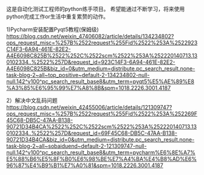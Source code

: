 这是自动化测试工程师的python练手项目。
希望能通过不断学习，将来使用python完成工作or生活中重复累赘的动作。

1)Pycharm安装配置Pyqt5教程(保姆级)
https://blog.csdn.net/weixin_47406082/article/details/134234802?ops_request_misc=%257B%2522request%255Fid%2522%253A%2522923C14F3-6A94-461E-82E2-A4E6098C825B%2522%252C%2522scm%2522%253A%252220140713.130102334..%2522%257D&request_id=923C14F3-6A94-461E-82E2-A4E6098C825B&biz_id=0&utm_medium=distribute.pc_search_result.none-task-blog-2~all~top_positive~default-2-134234802-null-null.142^v100^pc_search_result_base8&utm_term=pyqt5%E5%AE%89%E8%A3%85%E6%95%99%E7%A8%8B&spm=1018.2226.3001.4187

2）解决中文乱码问题
https://blog.csdn.net/weixin_42455006/article/details/121309747?ops_request_misc=%257B%2522request%255Fid%2522%253A%252269F45C68-DB5C-47AA-B138-90721D34B4CA%2522%252C%2522scm%2522%253A%252220140713.130102334..%2522%257D&request_id=69F45C68-DB5C-47AA-B138-90721D34B4CA&biz_id=0&utm_medium=distribute.pc_search_result.none-task-blog-2~all~sobaiduend~default-2-121309747-null-null.142^v100^pc_search_result_base8&utm_term=pycharm%E6%8E%A7%E5%88%B6%E5%8F%B0%E6%98%BE%E7%A4%BA%E4%B8%AD%E6%96%87%E4%B9%B1%E7%A0%81&spm=1018.2226.3001.4187
